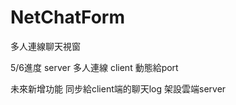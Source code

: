 # NetChatForm
多人連線聊天視窗

5/6進度
server
  多人連線
client
  動態給port
  
未來新增功能
  同步給client端的聊天log
  架設雲端server
